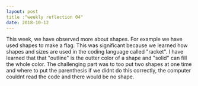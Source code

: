 ```yaml
---
layout: post
title :"weekly reflection 04"
date: 2018-10-12
---
```


This week, we have observed more about shapes. For example we have used shapes to make a flag. This was significant because we learned how shapes and sizes are used in the coding language called "racket". I have learned that that "outline" is the outter color of a shape and "solid" can fill the whole color. The challenging part was to too put two shapes at one time and where to put the parenthesis if we didnt do this correctly, the computer couldnt read the code and there would be no shape.  
